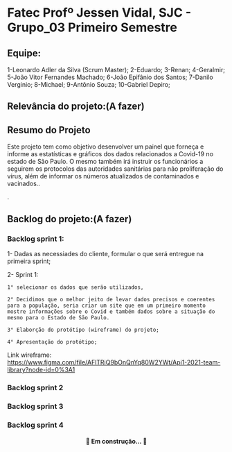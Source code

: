 # Fatec Profº Jessen Vidal, SJC - Grupo_03 Primeiro Semestre

## Equipe:
1-Leonardo Adler da Silva (Scrum Master); 
2-Eduardo; 3-Renan; 4-Geralmir; 5-João Vitor Fernandes Machado; 6-João Epifânio dos Santos; 7-Danilo Verginio; 8-Michael; 9-Antônio Souza; 10-Gabriel Depiro;

## Relevância do projeto:(A fazer)

## Resumo do Projeto
<p align="left"> Este projeto tem como objetivo desenvolver um painel que forneça e informe as estatísticas e gráficos dos dados relacionados a Covid-19 no estado de São Paulo. O mesmo também irá instruir os funcionários a seguirem os protocolos das autoridades sanitárias para não proliferação do vírus, além de informar os números atualizados de contaminados e vacinados..</p>.

## Backlog do projeto:(A fazer)

### Backlog sprint 1:
 1- Dadas as necessiades do cliente, formular o que será entregue na primeira sprint;

 2- Sprint 1: 

	1° selecionar os dados que serão utilizados, 
	
    2° Decidimos que o melhor jeito de levar dados precisos e coerentes para a população, seria criar um site que em um primeiro momento mostre informações sobre o Covid e também dados sobre a situação do mesmo para o Estado de São Paulo.
	
	3° Elaborção do protótipo (wireframe) do projeto; 
	
	4° Apresentação do protótipo; 


Link wireframe: https://www.figma.com/file/AFlTRiQ9bOnQnYq80W2YWt/Api1-2021-team-library?node-id=0%3A1



### Backlog sprint 2
### Backlog sprint 3
### Backlog sprint 4

<h4 align="center"> 
	🚧  Em construção...  🚧
</h4>


